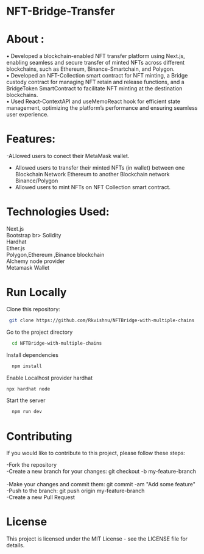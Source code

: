  # NFT-Bridge-Transfer 
 
  # About : 
• Developed a blockchain-enabled NFT transfer platform using Next.js, enabling seamless and secure
transfer of minted NFTs across different blockchains, such as Ethereum, Binance-Smartchain, and Polygon.<br>
• Developed an NFT-Collection smart contract for NFT minting, a Bridge custody contract for managing NFT retain and
release functions, and a BridgeToken SmartContract to facilitate NFT minting at the destination blockchains.<br>
• Used React-ContextAPI and useMemoReact hook for efficient state management, optimizing the platform’s
performance and ensuring seamless user experience.<br>

# Features:
-ALlowed users to conect their MetaMask wallet.<br>
- Allowed users to transfer their minted NFTs (in wallet) between one Blockchain Network Ethereum to another Blockchain network Binance/Polygon <br>
- Allowed users to mint NFTs on NFT Collection smart contract.<br>

# Technologies Used:
Next.js<br/>
Bootstrap br>
Solidity<br/>
Hardhat<br/>
Ether.js<br/>
Polygon,Ethereum ,Binance blockchain<br/>
Alchemy node provider<br/>
Metamask Wallet <br/>

# Run Locally

Clone this repository:
```bash
 git clone https://github.com/Rkvishnu/NFTBridge-with-multiple-chains 
```
Go to the project directory
```bash
  cd NFTBridge-with-multiple-chains 
```
Install dependencies
```bash
  npm install
```
Enable Localhost provider hardhat
```bash
npx hardhat node
```
Start the server
```bash
  npm run dev
```


# Contributing
If you would like to contribute to this project, please follow these steps:

-Fork the repository
<br>
-Create a new branch for your changes: git checkout -b my-feature-branch     
<br>
-Make your changes and commit them: git commit -am "Add some feature" 
<br>
-Push to the branch: git push origin my-feature-branch
<br>
-Create a new Pull Request



# License
This project is licensed under the MIT License - see the LICENSE file for details.

